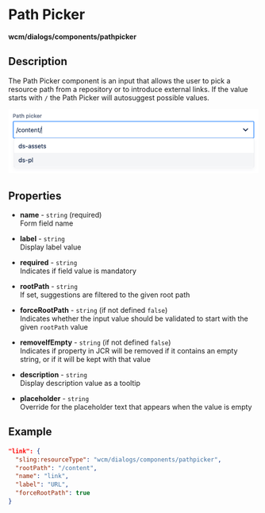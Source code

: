 # Path Picker

**wcm/dialogs/components/pathpicker**

## Description

The Path Picker component is an input that allows the user to pick a resource path from a repository or to introduce external links. If the value starts with `/` the Path Picker will autosuggest possible values.

![PathPicker](pathpicker.png)

## Properties

- **name** -  `string` (required)  
    Form field name

- **label** - `string`  
    Display label value

- **required** - `string`  
    Indicates if field value is mandatory

- **rootPath** - `string`  
    If set, suggestions are filtered to the given root path

- **forceRootPath** - `string` (if not defined `false`)  
    Indicates whether the input value should be validated to start with the given `rootPath` value

- **removeIfEmpty** - `string` (if not defined `false`)  
    Indicates if property in JCR will be removed if it contains an empty string, or if it will be kept with that value

- **description** - `string`  
    Display description value as a tooltip

- **placeholder** - `string`  
    Override for the placeholder text that appears when the value is empty

## Example

```json
"link": {
  "sling:resourceType": "wcm/dialogs/components/pathpicker",
  "rootPath": "/content",
  "name": "link",
  "label": "URL",
  "forceRootPath": true
}
```
